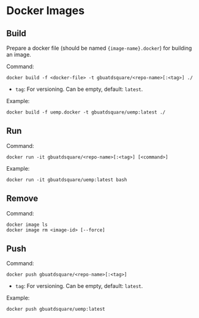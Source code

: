 # Docker Images

## Build

Prepare a docker file (should be named `{image-name}.docker`) for building an image.

Command:

```
docker build -f <docker-file> -t gbuatdsquare/<repo-name>[:<tag>] ./
```

- `tag`: For versioning. Can be empty, default: `latest`.

Example:

```
docker build -f uemp.docker -t gbuatdsquare/uemp:latest ./
```

## Run

Command:

```
docker run -it gbuatdsquare/<repo-name>[:<tag>] [<command>]
```

Example:

```
docker run -it gbuatdsquare/uemp:latest bash
```

## Remove

Command:

```
docker image ls
docker image rm <image-id> [--force]
```

## Push

Command:

```
docker push gbuatdsquare/<repo-name>[:<tag>]
```

- `tag`: For versioning. Can be empty, default: `latest`.

Example:

```
docker push gbuatdsquare/uemp:latest
```